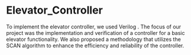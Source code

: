 # Elevator_Controller
To implement the elevator controller, we used Verilog . The focus of our project was the implementation and verification of a controller for a basic elevator functionality. We also proposed a methodology that utilizes the SCAN algorithm to enhance the efficiency and reliability of the controller. 

